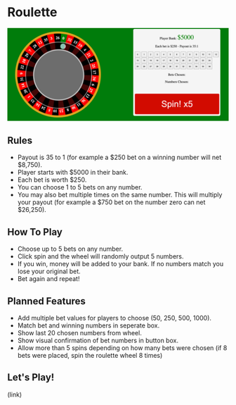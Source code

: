 # Roulette

<img src="screen.png">

## Rules

- Payout is 35 to 1 (for example a $250 bet on a winning number will net $8,750).
- Player starts with $5000 in their bank.
- Each bet is worth $250.
- You can choose 1 to 5 bets on any number.
- You may also bet multiple times on the same number. This will multiply your payout (for example a $750 bet on the number zero can net $26,250).

## How To Play

- Choose up to 5 bets on any number.
- Click spin and the wheel will randomly output 5 numbers.
- If you win, money will be added to your bank. If no numbers match you lose your original bet.
- Bet again and repeat!

## Planned Features

- Add multiple bet values for players to choose (50, 250, 500, 1000).
- Match bet and winning numbers in seperate box.
- Show last 20 chosen numbers from wheel.
- Show visual confirmation of bet numbers in button box.
- Allow more than 5 spins depending on how many bets were chosen (if 8 bets were placed, spin the roulette wheel 8 times)

## Let's Play!

(link)

